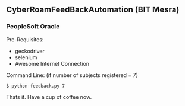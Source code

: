 ## CyberRoamFeedBackAutomation (BIT Mesra)
### PeopleSoft Oracle

Pre-Requisites:
- geckodriver
- selenium
- Awesome Internet Connection


Command Line: (if number of subjects registered = 7)
```
$ python feedback.py 7
```
Thats it. Have a cup of coffee now.